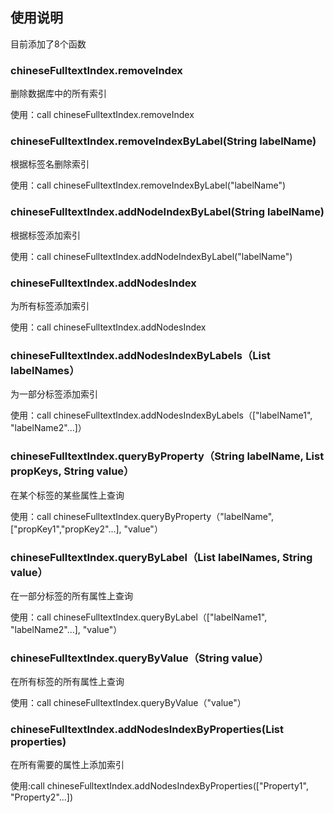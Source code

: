 ## 使用说明

目前添加了8个函数

### chineseFulltextIndex.removeIndex
删除数据库中的所有索引

使用：call chineseFulltextIndex.removeIndex

### chineseFulltextIndex.removeIndexByLabel(String labelName)
根据标签名删除索引

使用：call chineseFulltextIndex.removeIndexByLabel("labelName")

### chineseFulltextIndex.addNodeIndexByLabel(String labelName)
根据标签添加索引

使用：call chineseFulltextIndex.addNodeIndexByLabel("labelName")

### chineseFulltextIndex.addNodesIndex
为所有标签添加索引

使用：call chineseFulltextIndex.addNodesIndex

### chineseFulltextIndex.addNodesIndexByLabels（List<String> labelNames）
为一部分标签添加索引

使用：call chineseFulltextIndex.addNodesIndexByLabels（["labelName1", "labelName2"...]）

### chineseFulltextIndex.queryByProperty（String labelName, List<String> propKeys, String value）
在某个标签的某些属性上查询

使用：call chineseFulltextIndex.queryByProperty（"labelName", ["propKey1","propKey2"...], "value"）

### chineseFulltextIndex.queryByLabel（List<String> labelNames, String value）
在一部分标签的所有属性上查询

使用：call chineseFulltextIndex.queryByLabel（["labelName1", "labelName2"...], "value"）

### chineseFulltextIndex.queryByValue（String value）
在所有标签的所有属性上查询

使用：call chineseFulltextIndex.queryByValue（"value"）

### chineseFulltextIndex.addNodesIndexByProperties(List<String> properties)
在所有需要的属性上添加索引

使用:call chineseFulltextIndex.addNodesIndexByProperties(["Property1", "Property2"...])
